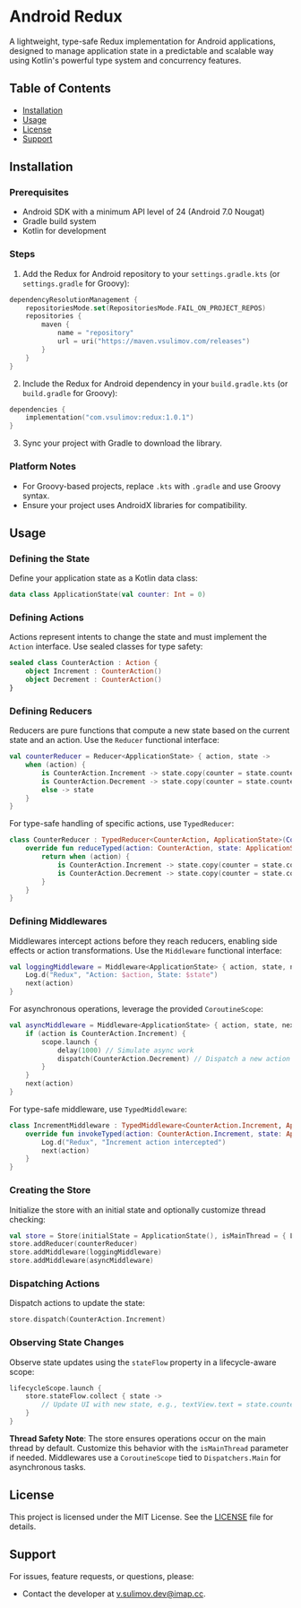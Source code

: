 # Android Redux

A lightweight, type-safe Redux implementation for Android applications, designed to manage application state in a predictable and scalable way using Kotlin's powerful type system and concurrency features.

## Table of Contents
- [Installation](#installation)
- [Usage](#usage)
- [License](#license)
- [Support](#support)

## Installation

### Prerequisites
- Android SDK with a minimum API level of 24 (Android 7.0 Nougat)
- Gradle build system
- Kotlin for development

### Steps
1. Add the Redux for Android repository to your `settings.gradle.kts` (or `settings.gradle` for Groovy):

```kotlin
dependencyResolutionManagement {
    repositoriesMode.set(RepositoriesMode.FAIL_ON_PROJECT_REPOS)
    repositories {
        maven {
            name = "repository"
            url = uri("https://maven.vsulimov.com/releases")
        }
    }
}
```

2. Include the Redux for Android dependency in your `build.gradle.kts` (or `build.gradle` for Groovy):

```kotlin
dependencies {
    implementation("com.vsulimov:redux:1.0.1")
}
```

3. Sync your project with Gradle to download the library.

### Platform Notes
- For Groovy-based projects, replace `.kts` with `.gradle` and use Groovy syntax.
- Ensure your project uses AndroidX libraries for compatibility.

## Usage

### Defining the State
Define your application state as a Kotlin data class:

```kotlin
data class ApplicationState(val counter: Int = 0)
```

### Defining Actions
Actions represent intents to change the state and must implement the `Action` interface. Use sealed classes for type safety:

```kotlin
sealed class CounterAction : Action {
    object Increment : CounterAction()
    object Decrement : CounterAction()
}
```

### Defining Reducers
Reducers are pure functions that compute a new state based on the current state and an action. Use the `Reducer` functional interface:

```kotlin
val counterReducer = Reducer<ApplicationState> { action, state ->
    when (action) {
        is CounterAction.Increment -> state.copy(counter = state.counter + 1)
        is CounterAction.Decrement -> state.copy(counter = state.counter - 1)
        else -> state
    }
}
```

For type-safe handling of specific actions, use `TypedReducer`:

```kotlin
class CounterReducer : TypedReducer<CounterAction, ApplicationState>(CounterAction::class.java) {
    override fun reduceTyped(action: CounterAction, state: ApplicationState): ApplicationState {
        return when (action) {
            is CounterAction.Increment -> state.copy(counter = state.counter + 1)
            is CounterAction.Decrement -> state.copy(counter = state.counter - 1)
        }
    }
}
```

### Defining Middlewares
Middlewares intercept actions before they reach reducers, enabling side effects or action transformations. Use the `Middleware` functional interface:

```kotlin
val loggingMiddleware = Middleware<ApplicationState> { action, state, next, dispatch, scope ->
    Log.d("Redux", "Action: $action, State: $state")
    next(action)
}
```

For asynchronous operations, leverage the provided `CoroutineScope`:

```kotlin
val asyncMiddleware = Middleware<ApplicationState> { action, state, next, dispatch, scope ->
    if (action is CounterAction.Increment) {
        scope.launch {
            delay(1000) // Simulate async work
            dispatch(CounterAction.Decrement) // Dispatch a new action
        }
    }
    next(action)
}
```

For type-safe middleware, use `TypedMiddleware`:

```kotlin
class IncrementMiddleware : TypedMiddleware<CounterAction.Increment, ApplicationState>(CounterAction.Increment::class.java) {
    override fun invokeTyped(action: CounterAction.Increment, state: ApplicationState, next: (Action) -> Unit, dispatch: (Action) -> Unit, scope: CoroutineScope) {
        Log.d("Redux", "Increment action intercepted")
        next(action)
    }
}
```

### Creating the Store
Initialize the store with an initial state and optionally customize thread checking:

```kotlin
val store = Store(initialState = ApplicationState(), isMainThread = { Looper.myLooper() == Looper.getMainLooper() })
store.addReducer(counterReducer)
store.addMiddleware(loggingMiddleware)
store.addMiddleware(asyncMiddleware)
```

### Dispatching Actions
Dispatch actions to update the state:

```kotlin
store.dispatch(CounterAction.Increment)
```

### Observing State Changes
Observe state updates using the `stateFlow` property in a lifecycle-aware scope:

```kotlin
lifecycleScope.launch {
    store.stateFlow.collect { state ->
        // Update UI with new state, e.g., textView.text = state.counter.toString()
    }
}
```

**Thread Safety Note**: The store ensures operations occur on the main thread by default. Customize this behavior with the `isMainThread` parameter if needed. Middlewares use a `CoroutineScope` tied to `Dispatchers.Main` for asynchronous tasks.

## License
This project is licensed under the MIT License. See the [LICENSE](LICENSE) file for details.

## Support
For issues, feature requests, or questions, please:
- Contact the developer at [v.sulimov.dev@imap.cc](mailto:v.sulimov.dev@imap.cc).
